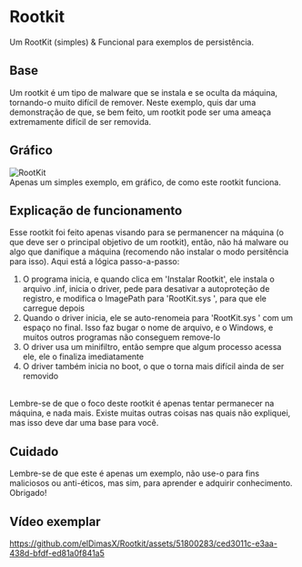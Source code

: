 # Rootkit
Um RootKit (simples) & Funcional para exemplos de persistência.

## Base
Um rootkit é um tipo de malware que se instala e se oculta da máquina, tornando-o muito difícil de remover. Neste exemplo, quis dar uma demonstração de que, se bem feito, um rootkit pode ser uma ameaça extremamente difícil de ser removida.

## Gráfico
![RootKit](https://github.com/elDimasX/Rootkit/assets/51800283/c8ac4b2c-8790-4811-9e8c-9256a663da5b)
<br/>Apenas um simples exemplo, em gráfico, de como este rootkit funciona.

## Explicação de funcionamento
Esse rootkit foi feito apenas visando para se permanencer na máquina (o que deve ser o principal objetivo de um rootkit), então, não há malware ou algo que danifique a máquina (recomendo não instalar o modo persitência para isso). Aqui está a lógica passo-a-passo:
<br/>
1. O programa inicia, e quando clica em 'Instalar Rootkit', ele instala o arquivo .inf, inicia o driver, pede para desativar a autoproteção de registro, e modifica o ImagePath para 'RootKit.sys ', para que ele carregue depois
2. Quando o driver inicia, ele se auto-renomeia para 'RootKit.sys ' com um espaço no final. Isso faz bugar o nome de arquivo, e o Windows, e muitos outros programas não conseguem remove-lo
3. O driver usa um minifiltro, então sempre que algum processo acessa ele, ele o finaliza imediatamente
4. O driver também inicia no boot, o que o torna mais difícil ainda de ser removido

<br/>Lembre-se de que o foco deste rootkit é apenas tentar permanecer na máquina, e nada mais. Existe muitas outras coisas nas quais não expliquei, mas isso deve dar uma base para você.

## Cuidado
Lembre-se de que este é apenas um exemplo, não use-o para fins maliciosos ou anti-éticos, mas sim, para aprender e adquirir conhecimento. Obrigado!

## Vídeo exemplar

https://github.com/elDimasX/Rootkit/assets/51800283/ced3011c-e3aa-438d-bfdf-ed81a0f841a5


